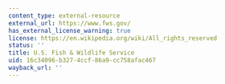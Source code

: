 ```yaml
---
content_type: external-resource
external_url: https://www.fws.gov/
has_external_license_warning: true
license: https://en.wikipedia.org/wiki/All_rights_reserved
status: ''
title: U.S. Fish & Wildlife Service
uid: 16c34096-b327-4ccf-86a9-cc758afac467
wayback_url: ''
---
```


